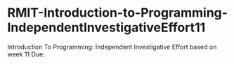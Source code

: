 # RMIT-Introduction-to-Programming-IndependentInvestigativeEffort11
Introduction To Programming: Independent Investigative Effort based on week 11 Due:
